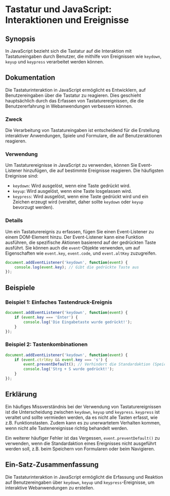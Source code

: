 <!--
Meta Description: # Tastatur und JavaScript: Interaktionen und Ereignisse ## Synopsis In JavaScript bezieht sich die Tastatur auf die Interaktion mit Tastatureingaben d...
Meta Keywords: die, event, und, javascript, keydown
-->

# Tastatur und JavaScript: Interaktionen und Ereignisse

## Synopsis
In JavaScript bezieht sich die Tastatur auf die Interaktion mit Tastatureingaben durch Benutzer, die mithilfe von Ereignissen wie `keydown`, `keyup` und `keypress` verarbeitet werden können.

## Dokumentation
Die Tastaturinteraktion in JavaScript ermöglicht es Entwicklern, auf Benutzereingaben über die Tastatur zu reagieren. Dies geschieht hauptsächlich durch das Erfassen von Tastaturereignissen, die die Benutzererfahrung in Webanwendungen verbessern können. 

### Zweck
Die Verarbeitung von Tastatureingaben ist entscheidend für die Erstellung interaktiver Anwendungen, Spiele und Formulare, die auf Benutzeraktionen reagieren.

### Verwendung
Um Tastaturereignisse in JavaScript zu verwenden, können Sie Event-Listener hinzufügen, die auf bestimmte Ereignisse reagieren. Die häufigsten Ereignisse sind:
- `keydown`: Wird ausgelöst, wenn eine Taste gedrückt wird.
- `keyup`: Wird ausgelöst, wenn eine Taste losgelassen wird.
- `keypress`: Wird ausgelöst, wenn eine Taste gedrückt wird und ein Zeichen erzeugt wird (veraltet, daher sollte `keydown` oder `keyup` bevorzugt werden).

### Details
Um ein Tastaturereignis zu erfassen, fügen Sie einen Event-Listener zu einem DOM-Element hinzu. Der Event-Listener kann eine Funktion ausführen, die spezifische Aktionen basierend auf der gedrückten Taste ausführt. Sie können auch die `event`-Objekte verwenden, um auf Eigenschaften wie `event.key`, `event.code`, und `event.altKey` zuzugreifen.

```javascript
document.addEventListener('keydown', function(event) {
    console.log(event.key); // Gibt die gedrückte Taste aus
});
```

## Beispiele
### Beispiel 1: Einfaches Tastendruck-Ereignis
```javascript
document.addEventListener('keydown', function(event) {
    if (event.key === 'Enter') {
        console.log('Die Eingabetaste wurde gedrückt!');
    }
});
```

### Beispiel 2: Tastenkombinationen
```javascript
document.addEventListener('keydown', function(event) {
    if (event.ctrlKey && event.key === 's') {
        event.preventDefault(); // Verhindert die Standardaktion (Speichern)
        console.log('Strg + S wurde gedrückt!');
    }
});
```

## Erklärung
Ein häufiges Missverständnis bei der Verwendung von Tastaturereignissen ist die Unterscheidung zwischen `keydown`, `keyup` und `keypress`. `keypress` ist veraltet und sollte vermieden werden, da es nicht alle Tasten erfasst, wie z.B. Funktionstasten. Zudem kann es zu unerwartetem Verhalten kommen, wenn nicht alle Tastenereignisse richtig behandelt werden. 

Ein weiterer häufiger Fehler ist das Vergessen, `event.preventDefault()` zu verwenden, wenn die Standardaktion eines Ereignisses nicht ausgeführt werden soll, z.B. beim Speichern von Formularen oder beim Navigieren.

## Ein-Satz-Zusammenfassung
Die Tastaturinteraktion in JavaScript ermöglicht die Erfassung und Reaktion auf Benutzereingaben über `keydown`, `keyup` und `keypress`-Ereignisse, um interaktive Webanwendungen zu erstellen.
